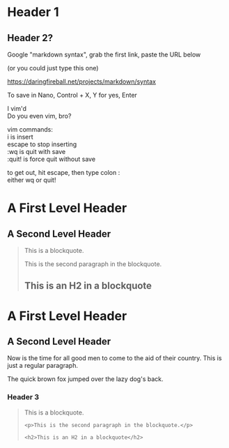 # Header 1

## Header 2?

Google "markdown syntax", grab the first link, paste the URL below

(or you could just type this one)

https://daringfireball.net/projects/markdown/syntax

To save in Nano, Control + X, Y for yes, Enter

I vim'd  
Do you even vim, bro?

vim commands:  
i is insert  
escape to stop inserting  
:wq is quit with save  
:quit! is force quit without save  

to get out, hit escape, then type colon :  
either wq or quit!  

A First Level Header
====================

A Second Level Header
---------------------


> This is a blockquote.
> 
> This is the second paragraph in the blockquote.
>
> ## This is an H2 in a blockquote

<h1>A First Level Header</h1>

<h2>A Second Level Header</h2>

<p>Now is the time for all good men to come to
the aid of their country. This is just a
regular paragraph.</p>

<p>The quick brown fox jumped over the lazy
dog's back.</p>

<h3>Header 3</h3>

<blockquote>
    <p>This is a blockquote.</p>

    <p>This is the second paragraph in the blockquote.</p>

    <h2>This is an H2 in a blockquote</h2>
</blockquote>


